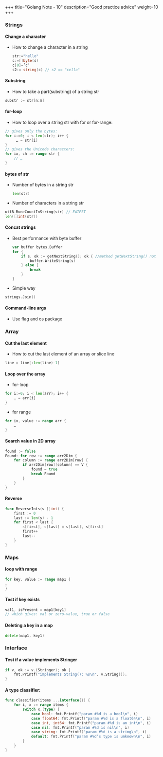 +++
title="Golang Note - 10"
description="Good practice advice"
weight=10
+++

### Strings

#### Change a character

* How to change a character in a string

    ```go
    str:="hello"
    c:=[]byte(s)
    c[0]=’c’
    s2:= string(c) // s2 == "cello"
    ```

#### Substring

* How to take a part(substring) of a string str

```go
substr := str[n:m]
```

#### for-loop

* How to loop over a string str with for or for-range:

```go
// gives only the bytes:
for i:=0; i < len(str); i++ {
     … = str[i]
}
// gives the Unicode characters:
for ix, ch := range str {
    // …
} 
```

#### bytes of str

* Number of bytes in a string str

    ```go
    len(str)
    ```

* Number of characters in a string str

```go
utf8.RuneCountInString(str) // FATEST 
len([]int(str))
```

#### Concat strings

* Best performance with byte buffer

    ```go
    var buffer bytes.Buffer
    for {
        if s, ok := getNextString(); ok { //method getNextString() not shown here
            buffer.WriteString(s)
        } else {
            break
        }
    }
    ```
* Simple way 

```go
strings.Join()
```

#### Command-line args

* Use flag and os package


### Array

#### Cut the last element 

* How to cut the last element of an array or slice line

```go
line = line[:len(line)-1]
```

#### Loop over the array

* for-loop

```go
for i:=0; i < len(arr); i++ {
    … = arr[i]
}
```

* for range

```go
for ix, value := range arr {
    …
}
```

#### Search value in 2D array

```go
found := false
Found: for row := range arr2Dim {
    for column := range arr2Dim[row] {
        if arr2Dim[row][column] == V {
            found = true
            break Found
        }
    }
}
```

####  Reverse 

```go
func ReverseInts(s []int) {
    first := 0
    last := len(s) - 1
    for first < last {
        s[first], s[last] = s[last], s[first]
        first++
        last--
    }
}
```


### Maps

#### loop with range

```go
for key, value := range map1 {
… 
}
```

#### Test if key exists

```go
val1, isPresent = map1[key1]
// which gives: val or zero-value, true or false
```

#### Deleting a key in a map

```go
delete(map1, key1)
```


### Interface

#### Test if a value implements Stringer

```go
if v, ok := v.(Stringer); ok {
    fmt.Printf("implements String(): %s\n", v.String());
}
```

####  A type classifier:

```go
func classifier(items ...interface{}) {
    for i, x := range items {
        switch x.(type) {
            case bool: fmt.Printf("param #%d is a bool\n", i)
            case float64: fmt.Printf("param #%d is a float64\n", i)
            case int, int64: fmt.Printf("param #%d is an int\n", i)
            case nil: fmt.Printf("param #%d is nil\n", i)
            case string: fmt.Printf("param #%d is a string\n", i)
            default: fmt.Printf("param #%d’s type is unknown\n", i)
        }
    }
}
```


















